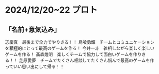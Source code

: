 # 2024/12/20~22 プロト

## 「名前+意気込み」

志慶真　最後まで全力でやりきる！！
鳥喰勇輝　チームとコミュニケーションを積極的にとって最高のゲームを作る！
今井一斗　雑相しながら楽しく楽しいゲームを作る！
髙森煌明　楽しくチームで協力して面白いゲームを作りきる！！
芝原愛夢　チームでたくさん相談してたくさん悩んで最高のゲームを作っていい思い出にして帰る！！